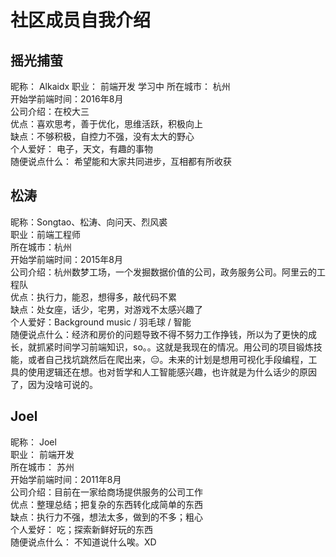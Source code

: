 # 社区成员自我介绍
## 摇光捕萤
昵称： Alkaidx
职业： 前端开发 学习中
所在城市： 杭州  
开始学前端时间：2016年8月  
公司介绍：在校大三  
优点：喜欢思考，善于优化，思维活跃，积极向上  
缺点：不够积极，自控力不强，没有太大的野心  
个人爱好： 电子，天文，有趣的事物  
随便说点什么： 希望能和大家共同进步，互相都有所收获  

## 松涛
昵称：Songtao、松涛、向问天、烈风裘  
职业：前端工程师  
所在城市：杭州  
开始学前端时间：2015年8月  
公司介绍：杭州数梦工场，一个发掘数据价值的公司，政务服务公司。阿里云的工程队  
优点：执行力，能忍，想得多，敲代码不累  
缺点：处女座，话少，宅男，对游戏不太感兴趣了  
个人爱好：Background music / 羽毛球 / 智能  
随便说点什么：经济和房价的问题导致不得不努力工作挣钱，所以为了更快的成长，就抓紧时间学习前端知识，so。。这就是我现在的情况。用公司的项目锻炼技能，或者自己找坑跳然后在爬出来，😑。未来的计划是想用可视化手段编程，工具的使用逻辑还在想。也对哲学和人工智能感兴趣，也许就是为什么话少的原因了，因为没啥可说的。

## Joel
昵称： Joel  
职业： 前端开发  
所在城市： 苏州  
开始学前端时间：2011年8月  
公司介绍：目前在一家给商场提供服务的公司工作  
优点：整理总结；把复杂的东西转化成简单的东西  
缺点：执行力不强，想法太多，做到的不多；粗心  
个人爱好： 吃；探索新鲜好玩的东西  
随便说点什么： 不知道说什么唉。XD  